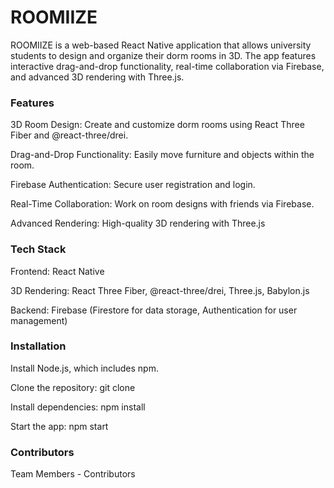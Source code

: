 # ROOMIIZE 

ROOMIIZE is a web-based React Native application that allows university students to design and organize their dorm rooms in 3D. The app features interactive drag-and-drop functionality, real-time collaboration via Firebase, and advanced 3D rendering with Three.js. 

### Features

3D Room Design: Create and customize dorm rooms using React Three Fiber and @react-three/drei.

Drag-and-Drop Functionality: Easily move furniture and objects within the room.

Firebase Authentication: Secure user registration and login.

Real-Time Collaboration: Work on room designs with friends via Firebase.

Advanced Rendering: High-quality 3D rendering with Three.js

### Tech Stack

Frontend: React Native

3D Rendering: React Three Fiber, @react-three/drei, Three.js, Babylon.js

Backend: Firebase (Firestore for data storage, Authentication for user management)


### Installation

Install Node.js, which includes npm. 

Clone the repository: git clone

Install dependencies: npm install

Start the app: npm start



### Contributors

Team Members - Contributors


